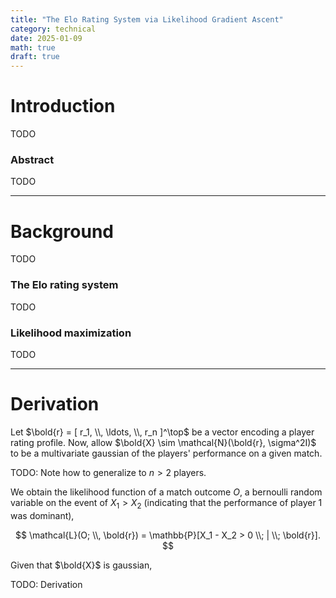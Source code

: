 ```yaml
---
title: "The Elo Rating System via Likelihood Gradient Ascent"
category: technical
date: 2025-01-09
math: true
draft: true
---
```


# Introduction

TODO

### Abstract

TODO

---

# Background

TODO

### The Elo rating system

TODO

### Likelihood maximization

TODO

---

# Derivation

Let $\bold{r} = [ r_1, \\, \ldots, \\, r_n ]^\top$ be a vector encoding a player rating profile. Now, allow $\bold{X} \sim \mathcal{N}(\bold{r}, \sigma^2I)$ to be a multivariate gaussian of the players' performance on a given match.

TODO: Note how to generalize to $n > 2$ players.

We obtain the likelihood function of a match outcome $O$, a bernoulli random variable on the event of $X_1 > X_2$ (indicating that the performance of player 1 was dominant),

$$
\mathcal{L}(O; \\, \bold{r}) = \mathbb{P}[X_1 - X_2 > 0 \\; | \\; \bold{r}].
$$

Given that $\bold{X}$ is gaussian,

TODO: Derivation
